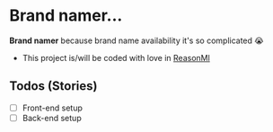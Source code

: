 # Brand namer...
**Brand namer** because brand name availability it's so complicated 😭

- This project is/will be coded with love in [ReasonMl](http://reasonml.github.io/)

## Todos (Stories)

- [ ] Front-end setup
- [ ] Back-end setup
